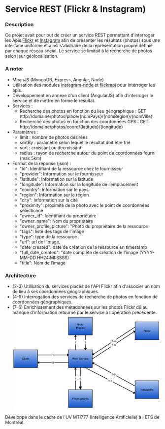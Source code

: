 Service REST (Flickr & Instagram)
=============
### Description ###
Ce projet avait pour but de créer un service REST permettant d'interroger les Apis [Flickr](https://www.flickr.com/services/api/) et [Instagram](https://instagram.com/developer/)
afin de présenter les résultats (photos) sous une interface uniforme et ainsi s'abstraire de la représentation propre définie par chaque réseau social. Le service se limitait à la recherche
de photos selon leur géolocalisation.

### A noter ###
- MeanJS (MongoDB, Express, Angular, Node)
- Utilisation des modules [instagram-node](https://www.npmjs.com/package/instagram-node) et [flickrapi](https://www.npmjs.com/package/flickrapi) pour interroger les apis.
- Développement en annexe d'un client (AngularJS) afin d'interroger le service et de mettre en forme le résultat.
- Services :
	- Recherche des photos en fonction du lieu géographique : GET http://domaine/photos/place/{nomPays}/{nomRegion}/{nomVille}
	- Recherche des photos en fonction des coordonnées GPS : GET http://domaine/photos/coord/{latitude}/{longitude}
- Paramètres :
	- limit : nombre de photos désirées
	- sortBy : paramètre selon lequel le résultat doit être trié
	- sort : croissant ou decroissant
	- radius : rayon de recherche autour du point de coordonnées fourni (max 5km)
- Format de la réponse (json) :
	- "id": Identifiant de la ressource chez le fournisseur
	- "provider": Information sur le fournisseur
	- "latitude": Information sur la latitude
	- "longitude": Information sur la longitude de l’emplacement
	- "country": Information sur le pays
	- "region": Information sur la région
	- "city": Information sur la cité
	- "proximity": proximité de la photo avec le point de coordonnées sélectionné
	- "owner_id": Identifiant du propriétaire
	- "owner_name": Nom du propriétaire
	- "owner_profile_picture": "Photo du propriétaire de la ressource
	- "tags":  liste des tags de l’image
	- "type": type de la ressource
	- "url": url de l’image,
	- "date_created": date de création de la ressource en timestamp
	- "full_date_created": "date complète de création de l’image (YYYY-MM-DD HH24:MI:SSSS)
	- "title": Nom de l’image

### Architecture ###

- (2-3) Utilisation du services places de l'API Flickr afin d'associer un nom de lieu à ses coordonnées géographiques.
- (4-5) Interrogation des services de recherche de photos en fonction de coordonnées géographiques.
- (7-6) Enrichissement des métadonnées sur les photos Flickr dû au manque d'information retourné par le service à l'opération précédente.
![architecture](./mti777_architecture.png)

Développé dans le cadre de l'UV MTI777 (Intelligence Artificielle) à l'ETS de Montréal.